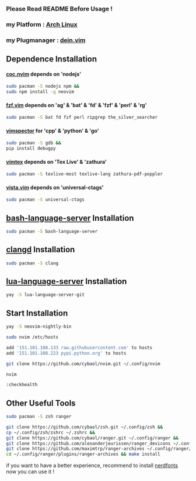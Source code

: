 ### Please Read README Before Usage !

### my Platform : [Arch Linux](https://www.archlinux.org)

### my Plugmanager : [dein.vim](https://github.com/Shougo/dein.vim)

## Dependence Installation

#### [coc.nvim](https://github.com/neoclide/coc.nvim) depends on 'nodejs'

```bash
sudo pacman -S nodejs npm &&
sudo npm install -g neovim
```

#### [fzf.vim](https://github.com/junegunn/fzf.vim) depends on 'ag' & 'bat' & 'fd' & 'fzf' & 'perl' & 'rg'

```bash
sudo pacman -S bat fd fzf perl ripgrep the_silver_searcher
```

#### [vimspector](https://github.com/puremourning/vimspector) for 'cpp' & 'python' & 'go'

```bash
sudo pacman -S gdb &&
pip install debugpy
```

#### [vimtex](https://github.com/lervag/vimtex) depends on 'Tex Live' & 'zathura'

```bash
sudo pacman -S texlive-most texlive-lang zathura-pdf-poppler
```

#### [vista.vim](https://github.com/liuchengxu/vista.vim) depends on 'universal-ctags'

```bash
sudo pacman -S universal-ctags
```

## [bash-language-server](https://github.com/bash-lsp/bash-language-server) Installation

```bash
sudo pacman -S bash-language-server
```

## [clangd](https://clangd.llvm.org/installation.html) Installation

```bash
sudo pacman -S clang
```

## [lua-language-server](https://github.com/sumneko/lua-language-server) Installation

```bash
yay -S lua-language-server-git
```

## Start Installation

```bash
yay -S neovim-nightly-bin

sudo nvim /etc/hosts

add '151.101.108.133 raw.githubusercontent.com' to hosts
add '151.101.108.223 pypi.python.org' to hosts

git clone https://github.com/cybaol/nvim.git ~/.config/nvim

nvim

:checkhealth
```

## Other Useful Tools

```bash
sudo pacman -S zsh ranger

git clone https://github.com/cybaol/zsh.git ~/.config/zsh &&
cp ~/.config/zsh/zshrc ~/.zshrc &&
git clone https://github.com/cybaol/ranger.git ~/.config/ranger &&
git clone https://github.com/alexanderjeurissen/ranger_devicons ~/.config/ranger/plugins/ranger_devicons &&
git clone https://github.com/maximtrp/ranger-archives ~/.config/ranger/plugins/ranger-archives &&
cd ~/.config/ranger/plugins/ranger-archives && make install
```

if you want to have a better experience, recommend to install [nerdfonts](https://www.nerdfonts.com)<br>
now you can use it !
